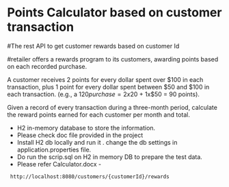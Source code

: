 # Points Calculator based on customer transaction
#The rest API to get customer rewards based on customer Id

#retailer offers a rewards program to its customers, awarding points based on each recorded purchase.
 
A customer receives 2 points for every dollar spent over $100 in each transaction, plus 1 point for every dollar spent between $50 and $100 in each transaction.
(e.g., a $120 purchase = 2x$20 + 1x$50 = 90 points).
 
Given a record of every transaction during a three-month period, calculate the reward points earned for each customer per month and total. 


- H2 in-memory database to store the information.
- Please check doc file provided in the project
- Install H2 db locally and run it . change the db settings in application.properties file.
- Do run the scrip.sql on H2 in memory DB to prepare the test data.
- Please refer Calculator.docx -

```
 http://localhost:8080/customers/{customerId}/rewards
```
